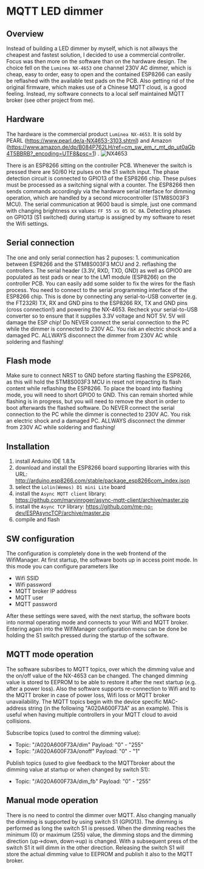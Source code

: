 # MQTT LED dimmer
## Overview
Instead of building a LED dimmer by myself, which is not allways the cheapest and fastest solution, I decided to use a commercial controller. Focus was then more on the software than on the hardware design. The choice fell on the `Luminea NX-4653` one channel 230V AC dimmer, which is cheap, easy to order, easy to open and the contained ESP8266 can easily be reflashed with the available test pads on the PCB. Also getting rid of the original firmware, which makes use of a Chinese MQTT cloud, is a good feeling. Instead, my software connects to a local self maintained MQTT broker (see other project from me).

## Hardware
The hardware is the commercial product `Luminea NX-4653`. It is sold by PEARL (https://www.pearl.de/a-NX4653-3103.shtml) and Amazon (https://www.amazon.de/dp/B084P762LH/ref=cm_sw_em_r_mt_dp_ut0aGb4T5BBRB?_encoding=UTF8&psc=1) .
![NX4653](/nx4653.jpg)

There is an ESP8266 sitting on the controller PCB. Whenever the switch is pressed there are 50/60 Hz pulses on the S1 switch input. The phase detection circuit is connected to GPIO13 of the ESP8266 chip. These pulses must be processed as a switching signal with a counter. The ESP8266 then sends commands accordingly via the hardware serial interface for dimming operation, which are handled by a second microcontroller (STM8S003F3 MCU). The serial communication at 9600 baud is simple, just one command with changing brightness xx values: `FF 55 xx 05 DC 0A`. Detecting phases on GPIO13 (S1 switched) during startup is assigned by my software to reset the Wifi settings.

## Serial connection
The one and only serial connection has 2 puposes: 1. communication between ESP8266 and the STM8S003F3 MCU and 2. reflashing the controllers.
The serial header (3.3V, RXD, TXD, GND) as well as GPIO0 are populated as test pads or near to the LM1 module (ESP8266) on the controller PCB. You can easily add some solder to fix the wires for the flash process. You need to connect to the serial programming interface of the ESP8266 chip. This is done by connecting any serial-to-USB converter (e.g. the FT232R) TX, RX and GND pins to the ESP8266 RX, TX and GND pins (cross connection!) and powering the NX-4653. Recheck your serial-to-USB converter so to ensure that it supplies 3.3V voltage and NOT 5V. 5V will damage the ESP chip! Do NEVER connect the serial connection to the PC while the dimmer is connected to 230V AC. You risk an electric shock and a damaged PC. ALLWAYS disconnect the dimmer from 230V AC while soldering and flashing!

## Flash mode
Make sure to connect NRST to GND before starting flashing the ESP8266, as this will hold the STM8S003F3 MCU in reset not impacting its flash content while reflashing the ESP8266. To place the board into flashing mode, you will need to short GPIO0 to GND. This can remain shorted while flashing is in progress, but you will need to remove the short in order to boot afterwards the flashed software. Do NEVER connect the serial connection to the PC while the dimmer is connected to 230V AC. You risk an electric shock and a damaged PC. ALLWAYS disconnect the dimmer from 230V AC while soldering and flashing!

## Installation
1. install Arduino IDE 1.8.1x
2. download and install the ESP8266 board supporting libraries with this URL: http://arduino.esp8266.com/stable/package_esp8266com_index.json
3. select the `Lolin(Wemos) D1 mini Lite` board
4. install the `Async MQTT client` library: https://github.com/marvinroger/async-mqtt-client/archive/master.zip
5. install the `Async TCP` library: https://github.com/me-no-dev/ESPAsyncTCP/archive/master.zip
6. compile and flash

## SW configuration
The configuration is completely done in the web frontend of the WifiManager. At first startup, the software boots up in access point mode. In this mode you can configure parameters like
* Wifi SSID
* Wifi password
* MQTT broker IP address
* MQTT user
* MQTT password

After these settings were saved, with the next startup, the software boots into normal operating mode and connects to your Wifi and MQTT broker. Entering again into the WifiManager configuration menu can be done be holding the S1 switch pressed during the startup of the software.

## MQTT mode operation
The software subsribes to MQTT topics, over which the dimming value and the on/off value of the NX-4653 can be changed. The changed dimming value is stored to EEPROM to be able to restore it after the next startup (e.g. after a power loss). Also the software supports re-connection to Wifi and to the MQTT broker in case of power loss, Wifi loss or MQTT broker unavailability. The MQTT topics begin with the device specific MAC-address string (in the following "A020A600F73A" as an example). This is useful when having multiple controllers in your MQTT cloud to avoid collisions.

Subscribe topics (used to control the dimming value):
* Topic: "/A020A600F73A/dim"      Payload: "0" - "255"
* Topic: "/A020A600F73A/onoff"    Payload: "0" - "1"

Publish topics (used to give feedback to the MQTTbroker about the dimming value at startup or when changed by switch S1):
* Topic: "/A020A600F73A/dim_fb"   Payload: "0" - "255"

## Manual mode operation
There is no need to control the dimmer over MQTT. Also changing manually the dimming is supported by using switch S1 (GPIO13). The dimming is performed as long the switch S1 is pressed. When the dimming reaches the minimum (0) or maximum (255) value, the dimming stops and the dimming direction (up->down, down->up) is changed. With a subsequent press of the switch S1 it will dimm in the other direction. Releasing the switch S1 will store the actual dimming value to EEPROM and publish it also to the MQTT broker.
